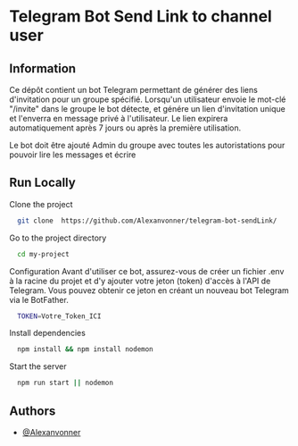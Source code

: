 
# Telegram Bot Send Link to channel user


## Information

Ce dépôt contient un bot Telegram permettant de générer des liens d'invitation pour un groupe spécifié. Lorsqu'un utilisateur envoie le mot-clé "/invite" dans le groupe le bot détecte, et génére un lien d'invitation unique et l'enverra en message privé à l'utilisateur. Le lien expirera automatiquement après 7 jours ou après la première utilisation.

Le bot doit être ajouté Admin du groupe avec toutes les autoristations pour pouvoir lire les messages et écrire


## Run Locally


Clone the project



```bash
  git clone  https://github.com/Alexanvonner/telegram-bot-sendLink/
```

Go to the project directory

```bash
  cd my-project
```

Configuration
Avant d'utiliser ce bot, assurez-vous de créer un fichier .env à la racine du projet et d'y ajouter votre jeton (token) d'accès à l'API de Telegram. Vous pouvez obtenir ce jeton en créant un nouveau bot Telegram via le BotFather.
```bash
  TOKEN=Votre_Token_ICI
```


Install dependencies

```bash
  npm install && npm install nodemon
```

Start the server

```bash
  npm run start || nodemon
```


## Authors

- [@Alexanvonner](https://github.com/Alexanvonner/)

